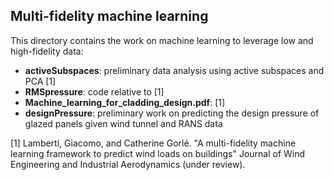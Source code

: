 ## Multi-fidelity machine learning
This directory contains the work on machine learning to leverage low and high-fidelity data:
  - **activeSubspaces**: preliminary data analysis using active subspaces and PCA [1]
  - **RMSpressure**: code relative to [1]
  - **Machine_learning_for_cladding_design.pdf**: [1]
  - **designPressure**: preliminary work on predicting the design pressure of glazed panels given wind tunnel and RANS data

[1] Lamberti, Giacomo, and Catherine Gorlé. "A multi-fidelity machine learning framework to predict wind loads on buildings" Journal of Wind Engineering and Industrial Aerodynamics (under review).
